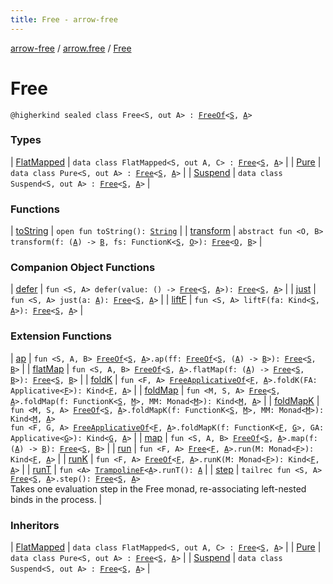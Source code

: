 ```yaml
---
title: Free - arrow-free
---
```


[arrow-free](../../index.html) / [arrow.free](../index.html) / [Free](./index.html)

# Free

`@higherkind sealed class Free<S, out A> : `[`FreeOf`](../-free-of.html)`<`[`S`](index.html#S)`, `[`A`](index.html#A)`>`

### Types

| [FlatMapped](-flat-mapped/index.html) | `data class FlatMapped<S, out A, C> : `[`Free`](./index.html)`<`[`S`](-flat-mapped/index.html#S)`, `[`A`](-flat-mapped/index.html#A)`>` |
| [Pure](-pure/index.html) | `data class Pure<S, out A> : `[`Free`](./index.html)`<`[`S`](-pure/index.html#S)`, `[`A`](-pure/index.html#A)`>` |
| [Suspend](-suspend/index.html) | `data class Suspend<S, out A> : `[`Free`](./index.html)`<`[`S`](-suspend/index.html#S)`, `[`A`](-suspend/index.html#A)`>` |

### Functions

| [toString](to-string.html) | `open fun toString(): `[`String`](https://kotlinlang.org/api/latest/jvm/stdlib/kotlin/-string/index.html) |
| [transform](transform.html) | `abstract fun <O, B> transform(f: (`[`A`](index.html#A)`) -> `[`B`](transform.html#B)`, fs: FunctionK<`[`S`](index.html#S)`, `[`O`](transform.html#O)`>): `[`Free`](./index.html)`<`[`O`](transform.html#O)`, `[`B`](transform.html#B)`>` |

### Companion Object Functions

| [defer](defer.html) | `fun <S, A> defer(value: () -> `[`Free`](./index.html)`<`[`S`](defer.html#S)`, `[`A`](defer.html#A)`>): `[`Free`](./index.html)`<`[`S`](defer.html#S)`, `[`A`](defer.html#A)`>` |
| [just](just.html) | `fun <S, A> just(a: `[`A`](just.html#A)`): `[`Free`](./index.html)`<`[`S`](just.html#S)`, `[`A`](just.html#A)`>` |
| [liftF](lift-f.html) | `fun <S, A> liftF(fa: Kind<`[`S`](lift-f.html#S)`, `[`A`](lift-f.html#A)`>): `[`Free`](./index.html)`<`[`S`](lift-f.html#S)`, `[`A`](lift-f.html#A)`>` |

### Extension Functions

| [ap](../arrow.-kind/ap.html) | `fun <S, A, B> `[`FreeOf`](../-free-of.html)`<`[`S`](../arrow.-kind/ap.html#S)`, `[`A`](../arrow.-kind/ap.html#A)`>.ap(ff: `[`FreeOf`](../-free-of.html)`<`[`S`](../arrow.-kind/ap.html#S)`, (`[`A`](../arrow.-kind/ap.html#A)`) -> `[`B`](../arrow.-kind/ap.html#B)`>): `[`Free`](./index.html)`<`[`S`](../arrow.-kind/ap.html#S)`, `[`B`](../arrow.-kind/ap.html#B)`>` |
| [flatMap](../arrow.-kind/flat-map.html) | `fun <S, A, B> `[`FreeOf`](../-free-of.html)`<`[`S`](../arrow.-kind/flat-map.html#S)`, `[`A`](../arrow.-kind/flat-map.html#A)`>.flatMap(f: (`[`A`](../arrow.-kind/flat-map.html#A)`) -> `[`Free`](./index.html)`<`[`S`](../arrow.-kind/flat-map.html#S)`, `[`B`](../arrow.-kind/flat-map.html#B)`>): `[`Free`](./index.html)`<`[`S`](../arrow.-kind/flat-map.html#S)`, `[`B`](../arrow.-kind/flat-map.html#B)`>` |
| [foldK](../arrow.-kind/fold-k.html) | `fun <F, A> `[`FreeApplicativeOf`](../-free-applicative-of.html)`<`[`F`](../arrow.-kind/fold-k.html#F)`, `[`A`](../arrow.-kind/fold-k.html#A)`>.foldK(FA: Applicative<`[`F`](../arrow.-kind/fold-k.html#F)`>): Kind<`[`F`](../arrow.-kind/fold-k.html#F)`, `[`A`](../arrow.-kind/fold-k.html#A)`>` |
| [foldMap](../fold-map.html) | `fun <M, S, A> `[`Free`](./index.html)`<`[`S`](../fold-map.html#S)`, `[`A`](../fold-map.html#A)`>.foldMap(f: FunctionK<`[`S`](../fold-map.html#S)`, `[`M`](../fold-map.html#M)`>, MM: Monad<`[`M`](../fold-map.html#M)`>): Kind<`[`M`](../fold-map.html#M)`, `[`A`](../fold-map.html#A)`>` |
| [foldMapK](../arrow.-kind/fold-map-k.html) | `fun <M, S, A> `[`FreeOf`](../-free-of.html)`<`[`S`](../arrow.-kind/fold-map-k.html#S)`, `[`A`](../arrow.-kind/fold-map-k.html#A)`>.foldMapK(f: FunctionK<`[`S`](../arrow.-kind/fold-map-k.html#S)`, `[`M`](../arrow.-kind/fold-map-k.html#M)`>, MM: Monad<`[`M`](../arrow.-kind/fold-map-k.html#M)`>): Kind<`[`M`](../arrow.-kind/fold-map-k.html#M)`, `[`A`](../arrow.-kind/fold-map-k.html#A)`>`<br>`fun <F, G, A> `[`FreeApplicativeOf`](../-free-applicative-of.html)`<`[`F`](../arrow.-kind/fold-map-k.html#F)`, `[`A`](../arrow.-kind/fold-map-k.html#A)`>.foldMapK(f: FunctionK<`[`F`](../arrow.-kind/fold-map-k.html#F)`, `[`G`](../arrow.-kind/fold-map-k.html#G)`>, GA: Applicative<`[`G`](../arrow.-kind/fold-map-k.html#G)`>): Kind<`[`G`](../arrow.-kind/fold-map-k.html#G)`, `[`A`](../arrow.-kind/fold-map-k.html#A)`>` |
| [map](../arrow.-kind/map.html) | `fun <S, A, B> `[`FreeOf`](../-free-of.html)`<`[`S`](../arrow.-kind/map.html#S)`, `[`A`](../arrow.-kind/map.html#A)`>.map(f: (`[`A`](../arrow.-kind/map.html#A)`) -> `[`B`](../arrow.-kind/map.html#B)`): `[`Free`](./index.html)`<`[`S`](../arrow.-kind/map.html#S)`, `[`B`](../arrow.-kind/map.html#B)`>` |
| [run](../run.html) | `fun <F, A> `[`Free`](./index.html)`<`[`F`](../run.html#F)`, `[`A`](../run.html#A)`>.run(M: Monad<`[`F`](../run.html#F)`>): Kind<`[`F`](../run.html#F)`, `[`A`](../run.html#A)`>` |
| [runK](../arrow.-kind/run-k.html) | `fun <F, A> `[`FreeOf`](../-free-of.html)`<`[`F`](../arrow.-kind/run-k.html#F)`, `[`A`](../arrow.-kind/run-k.html#A)`>.runK(M: Monad<`[`F`](../arrow.-kind/run-k.html#F)`>): Kind<`[`F`](../arrow.-kind/run-k.html#F)`, `[`A`](../arrow.-kind/run-k.html#A)`>` |
| [runT](../run-t.html) | `fun <A> `[`TrampolineF`](../-trampoline-f.html)`<`[`A`](../run-t.html#A)`>.runT(): `[`A`](../run-t.html#A) |
| [step](../step.html) | `tailrec fun <S, A> `[`Free`](./index.html)`<`[`S`](../step.html#S)`, `[`A`](../step.html#A)`>.step(): `[`Free`](./index.html)`<`[`S`](../step.html#S)`, `[`A`](../step.html#A)`>`<br>Takes one evaluation step in the Free monad, re-associating left-nested binds in the process. |

### Inheritors

| [FlatMapped](-flat-mapped/index.html) | `data class FlatMapped<S, out A, C> : `[`Free`](./index.html)`<`[`S`](-flat-mapped/index.html#S)`, `[`A`](-flat-mapped/index.html#A)`>` |
| [Pure](-pure/index.html) | `data class Pure<S, out A> : `[`Free`](./index.html)`<`[`S`](-pure/index.html#S)`, `[`A`](-pure/index.html#A)`>` |
| [Suspend](-suspend/index.html) | `data class Suspend<S, out A> : `[`Free`](./index.html)`<`[`S`](-suspend/index.html#S)`, `[`A`](-suspend/index.html#A)`>` |

